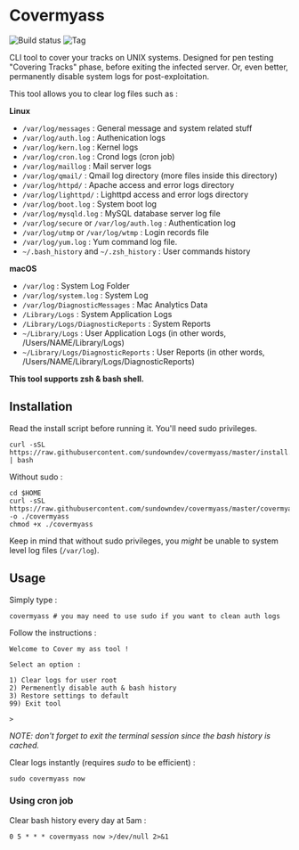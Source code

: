# Covermyass

![Build status](https://img.shields.io/travis/sundowndev/covermyass/master.svg?style=flat-square)
![Tag](https://img.shields.io/github/tag/SundownDEV/covermyass.svg?style=flat-square)

CLI tool to cover your tracks on UNIX systems. Designed for pen testing "Covering Tracks" phase, before exiting the infected server. Or, even better, permanently disable system logs for post-exploitation.

This tool allows you to clear log files such as :

**Linux**

- `/var/log/messages` : General message and system related stuff
- `/var/log/auth.log` : Authenication logs
- `/var/log/kern.log` : Kernel logs
- `/var/log/cron.log` : Crond logs (cron job)
- `/var/log/maillog` : Mail server logs
- `/var/log/qmail/` : Qmail log directory (more files inside this directory)
- `/var/log/httpd/` : Apache access and error logs directory
- `/var/log/lighttpd/` : Lighttpd access and error logs directory
- `/var/log/boot.log` : System boot log
- `/var/log/mysqld.log` : MySQL database server log file
- `/var/log/secure` or `/var/log/auth.log` : Authentication log
- `/var/log/utmp` or `/var/log/wtmp` : Login records file
- `/var/log/yum.log` : Yum command log file.
- `~/.bash_history` and `~/.zsh_history` : User commands history

**macOS**

- `/var/log` : System Log Folder
- `/var/log/system.log` : System Log
- `/var/log/DiagnosticMessages` : Mac Analytics Data
- `/Library/Logs` : System Application Logs
- `/Library/Logs/DiagnosticReports` : System Reports
- `~/Library/Logs` : User Application Logs (in other words, /Users/NAME/Library/Logs)
- `~/Library/Logs/DiagnosticReports` : User Reports (in other words, /Users/NAME/Library/Logs/DiagnosticReports)

**This tool supports zsh & bash shell.**

## Installation

Read the install script before running it. You'll need sudo privileges.

```
curl -sSL https://raw.githubusercontent.com/sundowndev/covermyass/master/install.sh | bash
```

Without sudo :

```
cd $HOME
curl -sSL https://raw.githubusercontent.com/sundowndev/covermyass/master/covermyass.sh -o ./covermyass
chmod +x ./covermyass
```

Keep in mind that without sudo privileges, you *might* be unable to system level log files (`/var/log`).

## Usage

Simply type :

```
covermyass # you may need to use sudo if you want to clean auth logs
```

Follow the instructions :

```
Welcome to Cover my ass tool !

Select an option :

1) Clear logs for user root
2) Permenently disable auth & bash history
3) Restore settings to default
99) Exit tool

>
```

*NOTE: don't forget to exit the terminal session since the bash history is cached.*

Clear logs instantly (requires *sudo* to be efficient) :

```
sudo covermyass now
```

### Using cron job

Clear bash history every day at 5am :

```
0 5 * * * covermyass now >/dev/null 2>&1
```
